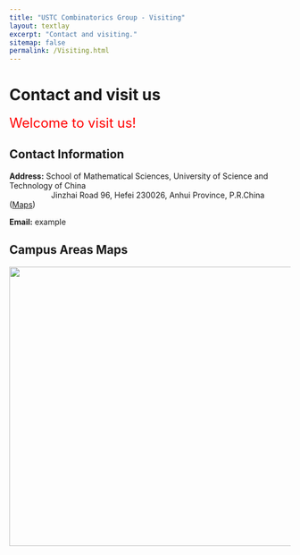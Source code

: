```yaml
---
title: "USTC Combinatorics Group - Visiting"
layout: textlay
excerpt: "Contact and visiting."
sitemap: false
permalink: /Visiting.html
---
```


# Contact and visit us

<font size="5" color="red">Welcome to visit us!</font>

## Contact Information

**Address:** School of Mathematical Sciences, University of Science and Technology of China<br />
&nbsp;&nbsp;&nbsp;&nbsp;&nbsp;&nbsp;&nbsp;  &nbsp;&nbsp;&nbsp;&nbsp;&nbsp;&nbsp;&nbsp;&nbsp;&nbsp;&nbsp;&nbsp;Jinzhai Road 96,
		         Hefei 230026,
	       	  Anhui Province, P.R.China   (<a href="https://goo.gl/maps/TonRiuGeXrhMx1su7">Maps</a>)

**Email:** example

## Campus Areas Maps

<div align=center><img width="600px" height="500px" src="http://math.ustc.edu.cn/_upload/article/images/b1/fe/76c7d1a3401e8f79af85f83735b4/3b17121f-ef0c-44df-8a4a-8fe29bcaef03.jpg">
</div>
